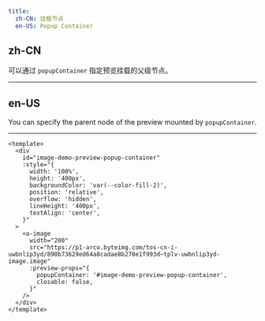 ```yaml
title:
  zh-CN: 挂载节点
  en-US: Popup Container
```

## zh-CN

可以通过 `popupContainer` 指定预览挂载的父级节点。

---

## en-US

You can specify the parent node of the preview mounted by `popupContainer`.

---

```vue
<template>
  <div
    id="image-demo-preview-popup-container"
    :style="{
      width: '100%',
      height: '400px',
      backgroundColor: 'var(--color-fill-2)',
      position: 'relative',
      overflow: 'hidden',
      lineHeight: '400px',
      textAlign: 'center',
    }"
  >
    <a-image
      width="200"
      src="https://p1-arco.byteimg.com/tos-cn-i-uwbnlip3yd/890b73629ed64a8cadae8b270e1f993d~tplv-uwbnlip3yd-image.image"
      :preview-props="{
        popupContainer: '#image-demo-preview-popup-container',
        closable: false,
      }"
    />
  </div>
</template>
```
